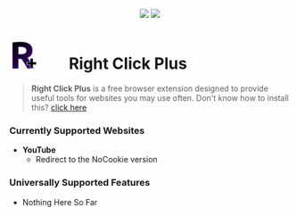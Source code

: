 <p align="center">
  <img src="https://img.shields.io/badge/Development_Stage-Beta-lightblue">
  <img src="https://img.shields.io/badge/Current_Version-0.0.52-lightgreen">
</p>

# <img src="https://github.com/Newfies/RightClickPlus/blob/main/images/Ext/EnabledFavicon.png?raw=true" style="height: 50px; width: 50px; margin-right: 50px;"> Right Click Plus
> **Right Click Plus** is a free browser extension designed to provide useful tools for websites you may use often.
> Don't know how to install this? [click here](how-to-install.mp4)

### Currently Supported Websites
- **YouTube**
  - Redirect to the NoCookie version

### Universally Supported Features
- Nothing Here So Far